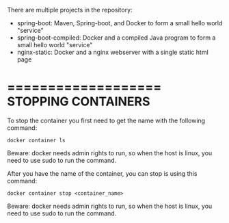 There are multiple projects in the repository:

- spring-boot: Maven, Spring-boot, and Docker to form a small hello world "service"
- spring-boot-compiled: Docker and a compiled Java program to form a small hello world "service"
- nginx-static: Docker and a nginx webserver with a single static html page

===================
STOPPING CONTAINERS
===================

To stop the container you first need to get the name with the following command:

    docker container ls

Beware: docker needs admin rights to run, so when the host is linux, you need to use sudo to run the command.

After you have the name of the container, you can stop is using this command:

    docker container stop <container_name>

Beware: docker needs admin rights to run, so when the host is linux, you need to use sudo to run the command.
